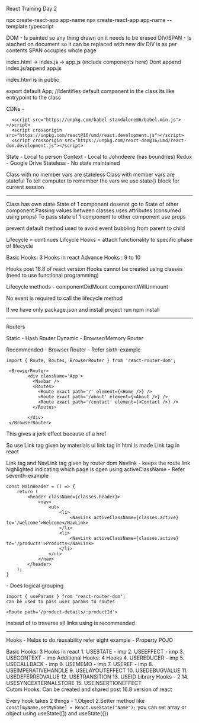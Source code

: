 React Training Day 2

npx create-react-app app-name
npx create-react-app app-name --template typescript

DOM - Is painted so any thing drawn on it needs to be erased
DIV/SPAN - Is atached on document so it can be replaced with new div
		   DIV is as per contents
		   SPAN occupies whole page



index.html -> index.js -> app.js (include components here)
Dont append index.js/append app.js

index.html is in public

export default App; //identifies default component in the class
its like entrypoint to the class


CDNs - 
```
  <script src="https://unpkg.com/babel-standalone@6/babel.min.js"></script>
  <script crossorigin src="https://unpkg.com/react@16/umd/react.development.js"></script>
  <script crossorigin src="https://unpkg.com/react-dom@16/umd/react-dom.development.js"></script>
```

State - Local to person
Context - Local to Johndeere (has boundries)
Redux - Google Drive
Stateless - No state maintained

Class with no member vars are stateless
Class with member vars are stateful
To tell computer to remember the vars we use state{} block for current session

--------------------------------------------------------------------------------------------------

Class has own state
State of 1 component dosenot go to State of other component
Passing values between classes uses attributes (consumed using props)
To pass state of 1 component to other component use props

prevent default method used to avoid event bubbling from parent to child

Lifecycle = continues
Lifcycle Hooks = attach functionality to specific phase of lifecycle

Basic Hooks: 3 Hooks in react
Advance Hooks : 9 to 10

Hooks post 16.8 of react version
Hooks cannot be created using classes (need to use functional programming)


Lifecycle methods - 
componentDidMount
componentWillUnmount

No event is required to call the lifecycle method

If we have only package.json and install project run npm install

--------------------------------------------------------------------------------------------------

Routers
 
Static - Hash Router
Dynamic - Browser/Memory Router

Recommended - Browser Router - Refer sixth-example

```
import { Route, Routes, BrowserRouter } from 'react-router-dom';

 <BrowserRouter>
        <div className='App'>
          <Navbar />
          <Routes>
            <Route exact path='/' element={<Home />} />
            <Route exact path='/about' element={<About />} />
            <Route exact path='/contact' element={<Contact />} />
          </Routes>

        </div>
 </BrowserRouter>
```

This gives a jerk effect because of a href

So use Link tag given by materials ui
link tag in html is made Link tag in react

Link tag and NavLink tag given by router dom
Navlink - keeps the route link highlighted indicating which page is open
using activeClassName - Refer seventh-example

```
const MainHeader = () => {
    return (
        <header className={classes.header}>
            <nav>
                <ul>
                    <li>
                        <NavLink activeClassName={classes.active} to='/welcome'>Welcome</NavLink>
                    </li>
                    <li>
                        <NavLink activeClassName={classes.active} to='/products'>Products</NavLink>
                    </li>
                </ul>
            </nav>
        </header>
    );
}
```


<Section> - Does logical grouping

```
import { useParams } from "react-router-dom";
can be used to pass user params to routes

<Route path='/product-details/:productId'>
```

instead of <Route> to traverse all links using <Switch> is recommended

----------------------------------------------------------------------------------------
Hooks - Helps to do reusability  refer eight example
	  - Property POJO

Basic Hooks: 3 Hooks in react
	1. USESTATE - imp
	2. USEEFFECT - imp
	3. USECONTEXT - imp
Additional Hooks: 4 Hooks
	4. USEREDUCER - imp
	5. USECALLBACK - imp
	6. USEMEMO - imp
	7. USEREF - imp
	8. USEIMPERATIVEHANDLE
	9. USELAYOUTEFFECT
	10. USEDEBUGVALUE
	11. USEDEFERREDVALUE
	12. USETRANSITION
	13. USEID
Library Hooks - 2
	14. USESYNCEXTERNALSTORE
	15. USEINSERTIONEFFECT	
Cutom Hooks: Can be created and shared post 16.8 version of react




Every hook takes 2 things - 
1.Object 
2.Setter method
like ```const[myName,setMyName] = React.useState("Name");```
you can set array or object using useState([]) and useState({})


